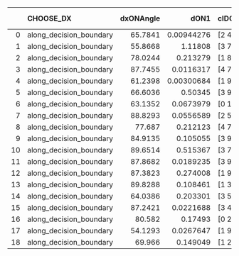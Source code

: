|    | CHOOSE_DX               |   dxONAngle |       dON1 | cIDON1   |   dON_patch_1 |   nTON |        dON |   dxOFFAngle |       dOFF1 | cIDOFF1   |   dOFF_patch_1 |   nTOFF |        dOFF | SUCCESS   |   nExp |   dual_point_id |   subpoint_time_seconds |   total_execution_time |       logp |      dOFF/dON | Vote dOFF>dON   |
|---:|:------------------------|------------:|-----------:|:---------|--------------:|-------:|-----------:|-------------:|------------:|:----------|---------------:|--------:|------------:|:----------|-------:|----------------:|------------------------:|-----------------------:|-----------:|--------------:|:----------------|
|  0 | along_decision_boundary |     65.7841 | 0.00944276 | [2 4]    |    0.00944276 |      1 | 0.00944276 |      56.5975 | 0.0741037   | [2 4]     |    0.0741037   |       1 | 0.0741037   | True      |      1 |               7 |                0.990752 |                8.58957 |  0         |   7.84767     | True            |
|  1 | along_decision_boundary |     55.8668 | 1.11808    | [3 7]    |    1.11808    |      1 | 1.11808    |      55.8229 | 0.47389     | [3 7]     |    0.47389     |       1 | 0.47389     | False     |      2 |              31 |                6.93325  |               39.5817  | -0.5       |   0.423842    | False           |
|  2 | along_decision_boundary |     78.0244 | 0.213279   | [1 8]    |    0.213279   |      1 | 0.213279   |      74.6056 | 1.01855     | [0 8]     |    1.01855     |       1 | 1.01855     | True      |      3 |              35 |                5.53833  |               47.843   | -0         |   4.77564     | True            |
|  3 | along_decision_boundary |     87.7455 | 0.0116317  | [4 7]    |    0.0116317  |      1 | 0.0116317  |      74.9658 | 0.335072    | [4 7]     |    0.335072    |       1 | 0.335072    | True      |      4 |              40 |                2.37196  |               53.4713  | -0.166667  |  28.8067      | True            |
|  4 | along_decision_boundary |     61.2398 | 0.00300684 | [1 9]    |    0.00300684 |      1 | 0.00300684 |      62.2678 | 0.364277    | [0 9]     |    0.364277    |       1 | 0.364277    | True      |      5 |              54 |                3.18798  |               68.2637  | -0.5       | 121.149       | True            |
|  5 | along_decision_boundary |     66.6036 | 0.50345    | [3 9]    |    0.50345    |      1 | 0.50345    |      56.5949 | 0.392662    | [3 9]     |    0.392662    |       1 | 0.392662    | False     |      6 |              57 |                5.28012  |               76.4662  | -0.9       |   0.779942    | False           |
|  6 | along_decision_boundary |     63.1352 | 0.0673979  | [0 1]    |    0.0673979  |      1 | 0.0673979  |      69.6793 | 0.0122753   | [0 1]     |    0.0122753   |       1 | 0.0122753   | False     |      7 |              67 |                0.642802 |               81.8659  | -0.333333  |   0.182132    | False           |
|  7 | along_decision_boundary |     88.8293 | 0.0556589  | [2 5]    |    0.0556589  |      1 | 0.0556589  |      71.8796 | 0.192444    | [2 5]     |    0.192444    |       1 | 0.192444    | True      |      8 |             101 |                1.52575  |              123.529   | -0.0714286 |   3.45755     | True            |
|  8 | along_decision_boundary |     77.687  | 0.212123   | [4 7]    |    0.212123   |      1 | 0.212123   |      68.2826 | 0.256534    | [4 7]     |    0.256534    |       1 | 0.256534    | True      |      9 |             148 |                2.42412  |              172.65    | -0.25      |   1.20936     | True            |
|  9 | along_decision_boundary |     84.9135 | 0.105055   | [3 9]    |    0.105055   |      1 | 0.105055   |      74.8426 | 0.316461    | [3 9]     |    0.316461    |       1 | 0.316461    | True      |     10 |             156 |                1.45124  |              180.032   | -0.5       |   3.01233     | True            |
| 10 | along_decision_boundary |     89.6514 | 0.515367   | [3 7]    |    0.515367   |      1 | 0.515367   |      60.6726 | 0.17669     | [3 7]     |    0.17669     |       1 | 0.17669     | False     |     11 |             191 |                3.33431  |              224.724   | -0.8       |   0.342843    | False           |
| 11 | along_decision_boundary |     87.8682 | 0.0189235  | [3 9]    |    0.0189235  |      1 | 0.0189235  |      82.7947 | 0.110728    | [3 9]     |    0.110728    |       1 | 0.110728    | True      |     12 |             227 |                0.89452  |              273.207   | -0.409091  |   5.85135     | True            |
| 12 | along_decision_boundary |     87.3823 | 0.274008   | [1 9]    |    0.274008   |      1 | 0.274008   |      69.1567 | 0.0001184   | [1 9]     |    0.0001184   |       1 | 0.0001184   | False     |     13 |             246 |                0.92636  |              303.236   | -0.666667  |   0.000432104 | False           |
| 13 | along_decision_boundary |     89.8288 | 0.108461   | [1 3]    |    0.108461   |      1 | 0.108461   |      63.8905 | 5.99465e-06 | [0 3]     |    5.99465e-06 |       1 | 5.99465e-06 | False     |     14 |             249 |                1.14556  |              310.906   | -0.346154  |   5.52698e-05 | False           |
| 14 | along_decision_boundary |     64.0386 | 0.203301   | [3 5]    |    0.203301   |      1 | 0.203301   |      64.7182 | 0.0847541   | [3 5]     |    0.0847541   |       1 | 0.0847541   | False     |     15 |             328 |                2.2604   |              407.063   | -0.142857  |   0.416889    | False           |
| 15 | along_decision_boundary |     87.2421 | 0.0221688  | [3 4]    |    0.0221688  |      1 | 0.0221688  |      79.8428 | 0.0773952   | [3 4]     |    0.0773952   |       1 | 0.0773952   | True      |     16 |             391 |                0.772969 |              494.667   | -0.0333333 |   3.49118     | True            |
| 16 | along_decision_boundary |     80.582  | 0.17493    | [0 2]    |    0.17493    |      1 | 0.17493    |      60.3337 | 0.000110189 | [1 2]     |    0.000110189 |       1 | 0.000110189 | False     |     17 |             404 |                1.39186  |              510.224   | -0.125     |   0.000629902 | False           |
| 17 | along_decision_boundary |     54.1293 | 0.0267647  | [1 9]    |    0.0267647  |      1 | 0.0267647  |      59.6056 | 5.64099e-05 | [0 9]     |    5.64099e-05 |       1 | 5.64099e-05 | False     |     18 |             417 |                0.515954 |              521.583   | -0.0294118 |   0.00210762  | False           |
| 18 | along_decision_boundary |     69.966  | 0.149049   | [1 2]    |    0.149049   |      1 | 0.149049   |      71.5527 | 1.9883e-06  | [1 2]     |    1.9883e-06  |       1 | 1.9883e-06  | False     |     19 |             442 |                1.26411  |              554.501   | -0         |   1.33399e-05 | False           |